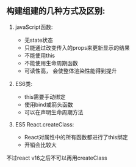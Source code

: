 ## 构建组建的几种方式及区别:

1.  javaScript函数:
    -   无state状态
    -   只能通过改变传入的props来更新显示的结果
    -   不能使用this
    -   不能使用生命周期函数
    -   可读性高， 会使整体渲染性能得到提升

2.  ES6类:
    -   this需要手动绑定
    -   使用bind或箭头函数
    -   可以在声明生命周期方法

3.  ES5 React.createClass:
    -   React对属性中的所有函数都进行了this绑定
    -   开销会比较大

不过react v16之后不可以再用createClass
